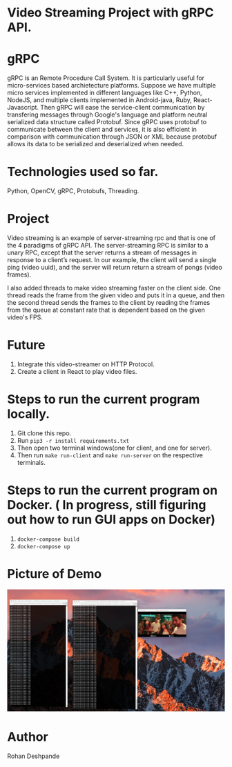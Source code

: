 # Video Streaming Project with gRPC API.

# gRPC
gRPC is an Remote Procedure Call System. It is particularly useful for micro-services based archietecture platforms. Suppose we have multiple micro services implemented in different languages like C++, Python, NodeJS, and multiple clients implemented in Android-java, Ruby, React-Javascript. Then gRPC will ease the service-client communication by transfering messages through Google's language and platform neutral serialized data structure called Protobuf. Since gRPC uses protobuf to communicate between the client and services, it is also efficient in comparison with communication through JSON or XML because protobuf allows its data to be serialized and deserialized when needed.

# Technologies used so far.
Python, OpenCV, gRPC, Protobufs, Threading.

# Project
Video streaming is an example of server-streaming rpc and that is one of the 4 paradigms of gRPC API. 
The server-streaming RPC is similar to a unary RPC, except that the server returns a stream of messages in response to a client’s request. 
In our example, the client will send a single ping (video uuid), and the server will return return a stream of pongs (video frames).

I also added threads to make video streaming faster on the client side. One thread reads the frame from the given video and puts it in a 
queue, and then the second thread sends the frames to the client by reading the frames from the queue at constant rate that is dependent
based on the given video's FPS.

# Future
1. Integrate this video-streamer on HTTP Protocol. 
2. Create a client in React to play video files.

# Steps to run the current program locally.
1. Git clone this repo.
2. Run ```pip3 -r install requirements.txt```
3. Then open two terminal windows(one for client, and one for server).
4. Then run ```make run-client``` and ```make run-server``` on the respective terminals.

# Steps to run the current program on Docker. ( In progress, still figuring out how to run GUI apps on Docker)
1. ```docker-compose build```
2. ```docker-compose up```


# Picture of Demo
![demo_plot](./demo.png)
# Author
Rohan Deshpande